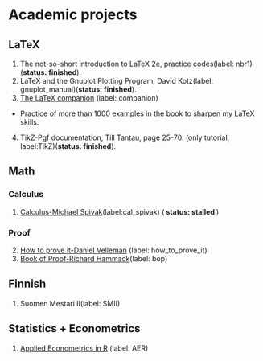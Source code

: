 # Academic projects

## LaTeX
1. The not-so-short introduction to LaTeX 2e, practice codes(label: nbr1)(**status: finished**).
2. LaTeX and the Gnuplot Plotting Program, David Kotz(label: gnuplot_manual)(**status: finished**).
3. [The LaTeX companion](https://www.amazon.com/LaTeX-Companion-Techniques-Computer-Typesetting/dp/0201362996/ref=sr_1_1?ie=UTF8&qid=1515335638&sr=8-1&keywords=The+LaTeX+companion)
(label: companion)
  * Practice of more than 1000 examples in the book
  to sharpen my LaTeX skills.
4. TikZ-Pgf documentation, Till Tantau, page 25-70. (only tutorial, label:TikZ)(**status: finished**).

## Math
### Calculus  
1. [Calculus-Michael Spivak](https://www.amazon.com/Calculus-4th-Michael-Spivak/dp/0914098918/ref=sr_1_1?s=books&ie=UTF8&qid=1500735354&sr=1-1&keywords=calculus+spivak)(label:cal_spivak)
(<strong> status: stalled </strong>)

### Proof
2. [How to prove it-Daniel Velleman](https://www.amazon.com/How-Prove-Structured-Approach-2nd/dp/0521675995/ref=sr_1_1?crid=32YJL3ADENAG5&keywords=how+to+prove+it+a+structured+approach&qid=1557265946&s=gateway&sprefix=how+to+prove+it%2Caps%2C228&sr=8-1) (label: how_to_prove_it)
3. [Book of Proof-Richard Hammack](https://www.amazon.com/Book-Proof-Richard-H-Hammack/dp/0989472132/ref=sr_1_1?keywords=book+of+proof&qid=1578702675&sr=8-1)(label: bop)

## Finnish
1. Suomen Mestari II(label: SMII)

## Statistics + Econometrics
1. [Applied Econometrics in R](https://www.amazon.com/Applied-Econometrics-R-Use/dp/0387773169/ref=sr_1_3?ie=UTF8&qid=1545083163&sr=8-3&keywords=applied+econometrics) (label: AER)
